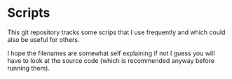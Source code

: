 # Scripts
This git repository tracks some scrips that I use frequently and which could
also be useful for others.

I hope the filenames are somewhat self explaining if not I guess you will have
to look at the source code (which is recommended anyway before running them).
